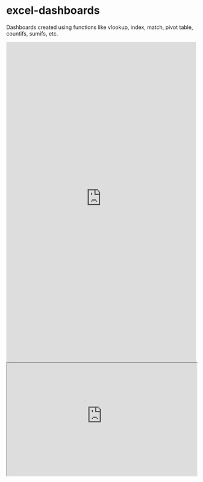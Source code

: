 # excel-dashboards
Dashboards created using functions like vlookup, index, match, pivot table, countifs, sumifs, etc.

<embed src="https://singhvishwesh007.github.io/excel-dashboards/Exce-Dashboards-InfoTech.pdf" width="100%" height="850px"/>

<iframe
  src="https://singhvishwesh007.github.io/excel-dashboards/Exce-Dashboards-InfoTech.pdf" style="width:100%; height:300px;"></iframe>
